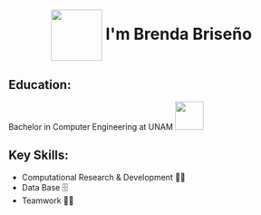 <h1 align="center"><img src="https://media.giphy.com/media/26xBwdIuRJiAIqHwA/giphy.gif" width="90" align="center"> I'm Brenda Briseño</h1>
 
## Education:
Bachelor in Computer Engineering at UNAM  <img src="https://i.pinimg.com/originals/47/38/f6/4738f6bdf736d7c2f649049f9fb0e997.png" width="50">
 
## Key Skills:
<ul>
<li>Computational Research & Development 👩‍💻</li> 
<li>Data Base 🗄</li>
<li>Teamwork 👩‍🚀</li>
</ul>

